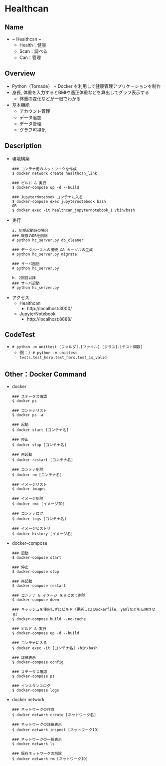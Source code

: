 # Healthcan
## Name
- ~ Healthcan ~
  - Health：健康
  - Scan：調べる
  - Can：管理

## Overview
- Python（Tornade） + Docker を利用して健康管理アプリケーションを制作
- 身長, 体重を入力するとBMIや適正体重などを算出してグラフ表示する
  - 体重の変化などが一眼でわかる
- 基本機能
  - アカウント管理
  - データ追加
  - データ管理
  - グラフ可視化

## Description
- 環境構築
  ```
  ### コンテナ用のネットワークを作成
  $ docker network create healthcan_link

  ### ビルド & 実行
  $ docker-compose up -d --build

  ### JupyterNotebook コンテナに入る
  $ docker-compose exec jupyternotebook bash
  OR
  $ docker exec -it healthcan_jupyternotebook_1 /bin/bash
  ```
- 実行
  ```
  a. 初期起動時の場合
  ### 既存のDBを削除
  # python hc_server.py db_cleaner

  ### データベースへの接続 && カーソルの生成
  # python hc_server.py migrate

  ### サーバ起動
  # python hc_server.py

  b. 2回目以降
  ### サーバ起動
  # python hc_server.py
  ```
- アクセス
  - Healthcan
    - http://localhost:3000/
  - JupyterNotebook  
    - http://localhost:8888/

## CodeTest
- `# python -m unittest [フォルダ].[ファイル].[クラス].[テスト関数]`
  - 例：）`# python -m unittest tests.test_hero.test_hero.test_is_valid`

## Other：Docker Command
- docker
  ```
  ### ステータス確認
  $ docker ps
  
  ### コンテナリスト
  $ docker ps -a
  
  ### 起動
  $ docker start [コンテナ名]
  
  ### 停止
  $ docker stop [コンテナ名]
  
  ### 再起動
  $ docker restart [コンテナ名]
  
  ### コンテナ削除
  $ docker rm [コンテナ名]
  
  ### イメージリスト
  $ docker images
  
  ### イメージ削除
  $ docker rmi [イメージID]
  
  ### コンテナログ
  $ docker logs [コンテナ名]

  ### イメージヒストリ
  $ docker history [イメージ名]
  ```
 - docker-compose
   ```
   ### 起動
   $ docker-compose start
   
   ### 停止
   $ docker-compose stop
   
   ### 再起動
   $ docker-compose restart
   
   ### コンテナ & イメージ をまとめて削除
   $ docker-compose down
   
   ### キャッシュを使用しずにビルド（更新したDockerfile, yamlなどを反映させる）
   $ docker-compose build --no-cache

   ### ビルド & 実行
   $ docker-compose up -d --build

   ### コンテナに入る
   $ docker exec -it [コンテナ名] /bin/bash
   
   ### 詳細表示
   $ docker-compose config
    
   ### ステータス確認
   $ docker-compose ps 

   ### インスタンスログ
   $ docker-compose logs
   ```
- docker network
  ```
  ### ネットワークの作成
  $ docker network create [ネットワーク名]
  
  ### ネットワークの詳細表示
  $ docker network inspect [ネットワークID]    
  
  ### ネットワークの一覧表示
  $ docker network ls
  
  ### 既存ネットワークの削除
  $ docker network rm [ネットワークID]
  ```
